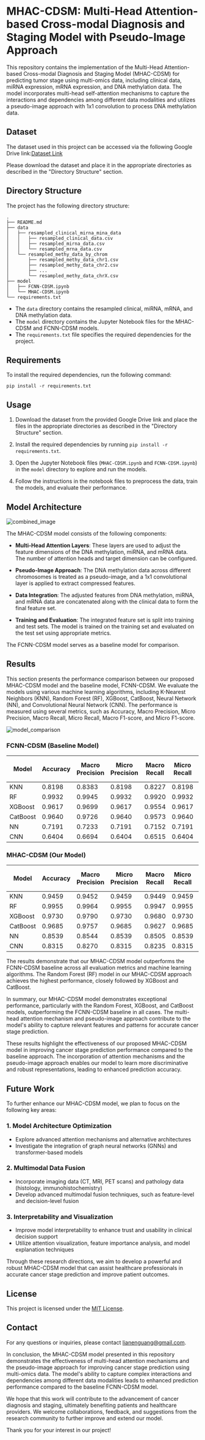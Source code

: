# MHAC-CDSM: Multi-Head Attention-based Cross-modal Diagnosis and Staging Model with Pseudo-Image Approach

This repository contains the implementation of the Multi-Head Attention-based Cross-modal Diagnosis and Staging Model (MHAC-CDSM) for predicting tumor stage using multi-omics data, including clinical data, miRNA expression, mRNA expression, and DNA methylation data. The model incorporates multi-head self-attention mechanisms to capture the interactions and dependencies among different data modalities and utilizes a pseudo-image approach with 1x1 convolution to process DNA methylation data.

## Dataset

The dataset used in this project can be accessed via the following Google Drive link:[Dataset Link](https://drive.google.com/drive/folders/100kREKOJBSrByy_A693x3xdzLqa9HcUL?usp=drive_link)

Please download the dataset and place it in the appropriate directories as described in the "Directory Structure" section.

## Directory Structure

The project has the following directory structure:

```shell
.
├── README.md  
├── data
│   ├── resampled_clinical_mirna_mina_data
│   │   ├── resampled_clinical_data.csv
│   │   ├── resampled_mirna_data.csv  
│   │   └── resampled_mrna_data.csv
│   └── resampled_methy_data_by_chrom
│       ├── resampled_methy_data_chr1.csv
│       ├── resampled_methy_data_chr2.csv
│       ├── ...  
│       └── resampled_methy_data_chrX.csv
├── model
│   ├── FCNN-CDSM.ipynb
│   └── MHAC-CDSM.ipynb
└── requirements.txt
```

- The `data` directory contains the resampled clinical, miRNA, mRNA, and DNA methylation data.
- The `model` directory contains the Jupyter Notebook files for the MHAC-CDSM and FCNN-CDSM models.  
- The `requirements.txt` file specifies the required dependencies for the project.

## Requirements

To install the required dependencies, run the following command:

```
pip install -r requirements.txt
```

## Usage

1. Download the dataset from the provided Google Drive link and place the files in the appropriate directories as described in the "Directory Structure" section.

2. Install the required dependencies by running `pip install -r requirements.txt`.

3. Open the Jupyter Notebook files (`MHAC-CDSM.ipynb` and `FCNN-CDSM.ipynb`) in the `model` directory to explore and run the models.

4. Follow the instructions in the notebook files to preprocess the data, train the models, and evaluate their performance.

## Model Architecture

![combined_image](../../Typora/combined_image.png)

The MHAC-CDSM model consists of the following components:

- **Multi-Head Attention Layers**: These layers are used to adjust the feature dimensions of the DNA methylation, miRNA, and mRNA data. The number of attention heads and target dimension can be configured.

- **Pseudo-Image Approach**: The DNA methylation data across different chromosomes is treated as a pseudo-image, and a 1x1 convolutional layer is applied to extract compressed features.

- **Data Integration**: The adjusted features from DNA methylation, miRNA, and mRNA data are concatenated along with the clinical data to form the final feature set.

- **Training and Evaluation**: The integrated feature set is split into training and test sets. The model is trained on the training set and evaluated on the test set using appropriate metrics.

The FCNN-CDSM model serves as a baseline model for comparison.

## Results

This section presents the performance comparison between our proposed MHAC-CDSM model and the baseline model, FCNN-CDSM. We evaluate the models using various machine learning algorithms, including K-Nearest Neighbors (KNN), Random Forest (RF), XGBoost, CatBoost, Neural Network (NN), and Convolutional Neural Network (CNN). The performance is measured using several metrics, such as Accuracy, Macro Precision, Micro Precision, Macro Recall, Micro Recall, Macro F1-score, and Micro F1-score.

![model_comparison](image/model_comparison.png)

### FCNN-CDSM (Baseline Model)

| Model    | Accuracy | Macro Precision | Micro Precision | Macro Recall | Micro Recall | Macro F1-score | Micro F1-score |
| -------- | -------- | --------------- | --------------- | ------------ | ------------ | -------------- | -------------- |
| KNN      | 0.8198   | 0.8383          | 0.8198          | 0.8227       | 0.8198       | 0.8273         | 0.8198         |
| RF       | 0.9932   | 0.9945          | 0.9932          | 0.9920       | 0.9932       | 0.9932         | 0.9932         |
| XGBoost  | 0.9617   | 0.9699          | 0.9617          | 0.9554       | 0.9617       | 0.9596         | 0.9617         |
| CatBoost | 0.9640   | 0.9726          | 0.9640          | 0.9573       | 0.9640       | 0.9618         | 0.9640         |
| NN       | 0.7191   | 0.7233          | 0.7191          | 0.7152       | 0.7191       | 0.7117         | 0.7191         |
| CNN      | 0.6404   | 0.6694          | 0.6404          | 0.6515       | 0.6404       | 0.6484         | 0.6404         |

### MHAC-CDSM (Our Model)

| Model    | Accuracy | Macro Precision | Micro Precision | Macro Recall | Micro Recall | Macro F1-score | Micro F1-score |
| -------- | -------- | --------------- | --------------- | ------------ | ------------ | -------------- | -------------- |
| KNN      | 0.9459   | 0.9452          | 0.9459          | 0.9449       | 0.9459       | 0.9450         | 0.9459         |
| RF       | 0.9955   | 0.9964          | 0.9955          | 0.9947       | 0.9955       | 0.9955         | 0.9955         |
| XGBoost  | 0.9730   | 0.9790          | 0.9730          | 0.9680       | 0.9730       | 0.9718         | 0.9730         |
| CatBoost | 0.9685   | 0.9757          | 0.9685          | 0.9627       | 0.9685       | 0.9668         | 0.9685         |
| NN       | 0.8539   | 0.8544          | 0.8539          | 0.8505       | 0.8539       | 0.8506         | 0.8539         |
| CNN      | 0.8315   | 0.8270          | 0.8315          | 0.8235       | 0.8315       | 0.8036         | 0.8315         |

The results demonstrate that our MHAC-CDSM model outperforms the FCNN-CDSM baseline across all evaluation metrics and machine learning algorithms. The Random Forest (RF) model in our MHAC-CDSM approach achieves the highest performance, closely followed by XGBoost and CatBoost.

In summary, our MHAC-CDSM model demonstrates exceptional performance, particularly with the Random Forest, XGBoost, and CatBoost models, outperforming the FCNN-CDSM baseline in all cases. The multi-head attention mechanism and pseudo-image approach contribute to the model's ability to capture relevant features and patterns for accurate cancer stage prediction.

These results highlight the effectiveness of our proposed MHAC-CDSM model in improving cancer stage prediction performance compared to the baseline approach. The incorporation of attention mechanisms and the pseudo-image approach enables our model to learn more discriminative and robust representations, leading to enhanced prediction accuracy.

## Future Work

To further enhance our MHAC-CDSM model, we plan to focus on the following key areas:

### 1. Model Architecture Optimization

- Explore advanced attention mechanisms and alternative architectures
- Investigate the integration of graph neural networks (GNNs) and transformer-based models

### 2. Multimodal Data Fusion

- Incorporate imaging data (CT, MRI, PET scans) and pathology data (histology, immunohistochemistry)
- Develop advanced multimodal fusion techniques, such as feature-level and decision-level fusion

### 3. Interpretability and Visualization

- Improve model interpretability to enhance trust and usability in clinical decision support
- Utilize attention visualization, feature importance analysis, and model explanation techniques

Through these research directions, we aim to develop a powerful and robust MHAC-CDSM model that can assist healthcare professionals in accurate cancer stage prediction and improve patient outcomes.

## License

This project is licensed under the [MIT License](LICENSE).

## Contact

For any questions or inquiries, please contact [lianenguang@gmail.com](mailto:lianenguang@gmail.com).

In conclusion, the MHAC-CDSM model presented in this repository demonstrates the effectiveness of multi-head attention mechanisms and the pseudo-image approach for improving cancer stage prediction using multi-omics data. The model's ability to capture complex interactions and dependencies among different data modalities leads to enhanced prediction performance compared to the baseline FCNN-CDSM model.

We hope that this work will contribute to the advancement of cancer diagnosis and staging, ultimately benefiting patients and healthcare providers. We welcome collaborations, feedback, and suggestions from the research community to further improve and extend our model.

Thank you for your interest in our project!
